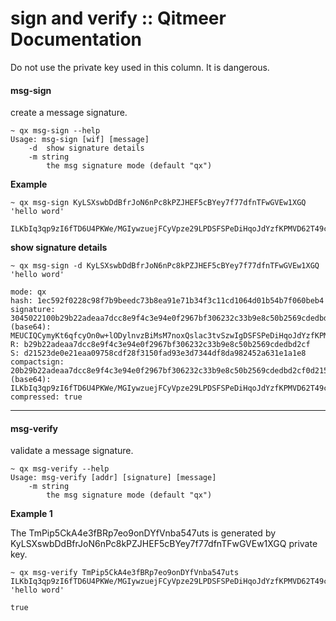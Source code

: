 # sign and verify :: Qitmeer Documentation

Do not use the private key used in this column. It is dangerous.

#### msg-sign <a href="#msg-sign" id="msg-sign"></a>

create a message signature.

```
~ qx msg-sign --help
Usage: msg-sign [wif] [message]
    -d  show signature details
    -m string
        the msg signature mode (default "qx")
```

**Example**

```
~ qx msg-sign KyLSXswbDdBfrJoN6nPc8kPZJHEF5cBYey7f77dfnTFwGVEw1XGQ 'hello word'

ILKbIq3qp9zI6fTD6U4PKWe/MGIywzuejFCyVpze29LPDSFSPeDiHqoJdYzfKPMVD62T49c0TfjamCRSpjHhoeg=
```

**show signature details**

```
~ qx msg-sign -d KyLSXswbDdBfrJoN6nPc8kPZJHEF5cBYey7f77dfnTFwGVEw1XGQ 'hello word'

mode: qx
hash: 1ec592f0228c98f7b9beedc73b8ea91e71b34f3c11cd1064d01b54b7f060beb4
signature: 3045022100b29b22adeaa7dcc8e9f4c3e94e0f2967bf306232c33b9e8c50b2569cdedbd2cf02200d21523de0e21eaa09758cdf28f3150fad93e3d7344df8da982452a631e1a1e8
(base64): MEUCIQCymyKt6qfcyOn0w+lODylnvzBiMsM7noxQslac3tvSzwIgDSFSPeDiHqoJdYzfKPMVD62T49c0TfjamCRSpjHhoeg=
R: b29b22adeaa7dcc8e9f4c3e94e0f2967bf306232c33b9e8c50b2569cdedbd2cf
S: d21523de0e21eaa09758cdf28f3150fad93e3d7344df8da982452a631e1a1e8
compactsign: 20b29b22adeaa7dcc8e9f4c3e94e0f2967bf306232c33b9e8c50b2569cdedbd2cf0d21523de0e21eaa09758cdf28f3150fad93e3d7344df8da982452a631e1a1e8
(base64): ILKbIq3qp9zI6fTD6U4PKWe/MGIywzuejFCyVpze29LPDSFSPeDiHqoJdYzfKPMVD62T49c0TfjamCRSpjHhoeg=
compressed: true
```

***

#### msg-verify <a href="#msg-verify" id="msg-verify"></a>

validate a message signature.

```
~ qx msg-verify --help
Usage: msg-verify [addr] [signature] [message]
    -m string
        the msg signature mode (default "qx")
```

**Example 1**

The TmPip5CkA4e3fBRp7eo9onDYfVnba547uts is generated by KyLSXswbDdBfrJoN6nPc8kPZJHEF5cBYey7f77dfnTFwGVEw1XGQ private key.

```
~ qx msg-verify TmPip5CkA4e3fBRp7eo9onDYfVnba547uts ILKbIq3qp9zI6fTD6U4PKWe/MGIywzuejFCyVpze29LPDSFSPeDiHqoJdYzfKPMVD62T49c0TfjamCRSpjHhoeg= 'hello word'

true
```
